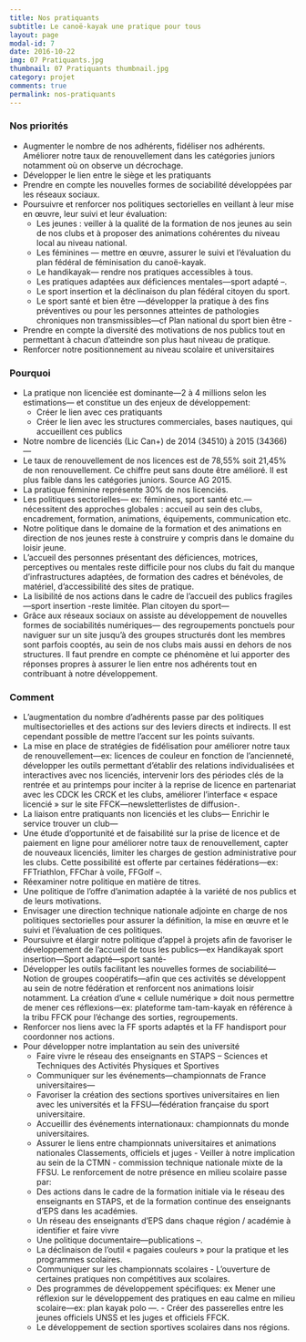 ```yaml
---
title: Nos pratiquants
subtitle: Le canoë-kayak une pratique pour tous
layout: page
modal-id: 7
date: 2016-10-22
img: 07 Pratiquants.jpg
thumbnail: 07 Pratiquants thumbnail.jpg
category: projet
comments: true
permalink: nos-pratiquants
---
```


### Nos priorités

  - Augmenter le nombre de nos adhérents, fidéliser nos adhérents. Améliorer notre taux de renouvellement dans les catégories juniors notamment où on observe un décrochage.
  - Développer le lien entre le siège et les pratiquants
  - Prendre en compte les nouvelles formes de sociabilité développées par les réseaux sociaux.
  - Poursuivre et renforcer nos politiques sectorielles en veillant à leur mise en œuvre, leur suivi et leur évaluation:
    - Les jeunes : veiller à la qualité de la formation
de nos jeunes au sein de nos clubs et à proposer des animations cohérentes du niveau local au niveau national.
    - Les féminines — mettre en œuvre, assurer le suivi et l’évaluation du plan fédéral de féminisation du canoë-kayak.
    - Le handikayak— rendre nos pratiques accessibles à tous.
    - Les pratiques adaptées aux déficiences mentales—sport adapté –.
    - Le sport insertion et la déclinaison du plan fédéral citoyen du sport.
    - Le sport santé et bien être —développer la pratique à des fins préventives ou pour les personnes atteintes de pathologies chroniques non transmissibles—cf Plan national du sport bien être -
  - Prendre en compte la diversité des motivations de nos publics tout en permettant à chacun d’atteindre son plus haut niveau de pratique.
  - Renforcer notre positionnement au niveau scolaire et universitaires

### Pourquoi

  - La pratique non licenciée est dominante—2 à 4 millions selon les estimations— et constitue un des enjeux de développement:
    - Créer le lien avec ces pratiquants
    - Créer le lien avec les structures commerciales, bases nautiques, qui accueillent ces publics
  - Notre nombre de licenciés (Lic Can+) de 2014 (34510) à 2015 (34366) —
  - Le taux de renouvellement de nos licences est de 78,55% soit 21,45% de non renouvellement. Ce chiffre peut sans doute être amélioré. Il est plus faible dans les catégories juniors. Source AG 2015.
  - La pratique féminine représente 30% de nos licenciés.
  - Les politiques sectorielles— ex: féminines, sport santé etc.— nécessitent des approches globales : accueil au sein des clubs, encadrement, formation, animations, équipements, communication etc.
  - Notre politique dans le domaine de la formation et des animations en direction de nos jeunes reste à construire y compris dans le domaine du loisir jeune.
  - L’accueil des personnes présentant des déficiences, motrices, perceptives ou mentales reste difficile pour nos clubs du fait du manque d’infrastructures adaptées, de formation des cadres et bénévoles, de matériel, d’accessibilité des sites de pratique.
  - La lisibilité de nos actions dans le cadre de l’accueil des publics fragiles —sport insertion -reste limitée. Plan citoyen du sport—
  - Grâce aux réseaux sociaux on assiste au développement de nouvelles formes de sociabilités numériques— des regroupements ponctuels pour naviguer sur un site jusqu’à des groupes structurés dont les membres sont parfois cooptés, au sein de nos clubs mais aussi en dehors de nos structures. Il faut prendre en compte ce phénomène et lui apporter des réponses propres à assurer le lien entre nos adhérents tout en contribuant à notre développement.


### Comment

  - L’augmentation du nombre d’adhérents passe par des politiques multisectorielles et des actions sur des leviers directs et indirects. Il est cependant possible de mettre l’accent sur les points suivants.
  - La mise en place de stratégies de fidélisation pour améliorer notre taux de renouvellement—ex: licences de couleur en fonction de l’ancienneté, développer les outils permettant d’établir des relations individualisées et interactives avec nos licenciés, intervenir lors des périodes clés de la rentrée et au printemps pour inciter à la reprise de licence en partenariat avec les CDCK les CRCK et les clubs, améliorer l’interface « espace licencié » sur le site FFCK—newsletterlistes de diffusion-.
  - La liaison entre pratiquants non licenciés et les clubs— Enrichir le service trouver un club—
  - Une étude d’opportunité et de faisabilité sur la prise de licence et de paiement en ligne pour améliorer notre taux de renouvellement, capter de nouveaux licenciés, limiter les charges de gestion administrative pour les clubs. Cette possibilité est offerte par certaines fédérations—ex: FFTriathlon, FFChar à voile, FFGolf –.
  - Réexaminer notre politique en matière de titres.
  - Une politique de l’offre d’animation adaptée à la variété de
nos publics et de leurs motivations.
  - Envisager une direction technique nationale adjointe en
charge de nos politiques sectorielles pour assurer la définition, la mise en œuvre et le suivi et l’évaluation de ces politiques.
  - Poursuivre et élargir notre politique d’appel à projets afin de favoriser le développement de l’accueil de tous les publics—ex Handikayak sport insertion—Sport adapté—sport santé-
  - Développer les outils facilitant les nouvelles formes de sociabilité—Notion de groupes coopératifs—afin que ces activités se développent au sein de notre fédération et renforcent nos animations loisir notamment. La création d’une « cellule numérique » doit nous permettre de mener ces réflexions—ex: plateforme tam-tam-kayak en référence à la tribu FFCK pour l’échange des sorties, regroupements.
  - Renforcer nos liens avec la FF sports adaptés et la FF handisport pour coordonner nos actions.
  - Pour développer notre implantation au sein des université
    - Faire vivre le réseau des enseignants en STAPS – Sciences et Techniques des Activités Physiques et Sportives
    - Communiquer sur les événements—championnats de France universitaires—
    - Favoriser la création des sections sportives universitaires en lien avec les universités et la FFSU—fédération française du sport universitaire.
    - Accueillir des événements internationaux: championnats du monde universitaires.
    - Assurer le liens entre championnats universitaires et animations nationales Classements, officiels et juges     - Veiller à notre implication au sein de la CTMN -
commission technique nationale mixte de la FFSU.
Le renforcement de notre présence en milieu scolaire passe par:
    - Des actions dans le cadre de la formation initiale via le réseau des enseignants en STAPS, et de la formation continue des enseignants d’EPS dans les académies.
    - Un réseau des enseignants d’EPS dans chaque région / académie à identifier et faire vivre
    - Une politique documentaire—publications –.
    - La déclinaison de l’outil « pagaies couleurs » pour la pratique et les programmes scolaires.
    - Communiquer sur les championnats scolaires     - L’ouverture de certaines pratiques non compétitives aux
scolaires.
    - Des programmes de développement spécifiques: ex Mener une réflexion sur le développement des pratiques en
eau calme en milieu scolaire—ex: plan kayak polo —.     - Créer des passerelles entre les jeunes officiels UNSS et
les juges et officiels FFCK.
    - Le développement de section sportives scolaires dans
nos régions.
